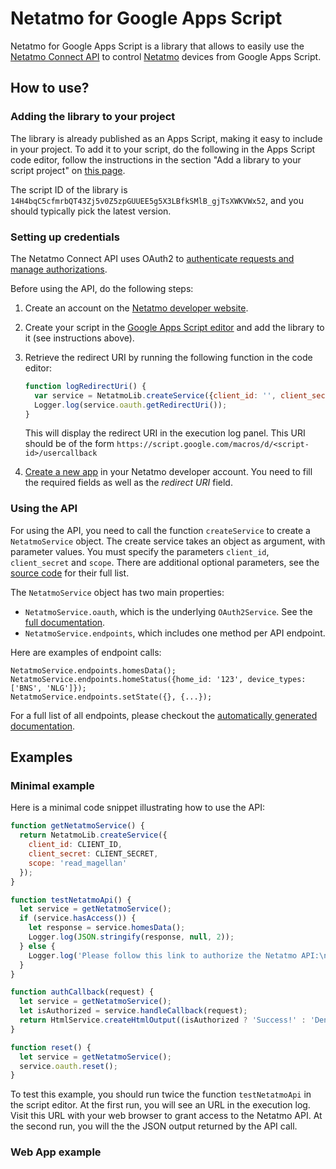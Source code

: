 # Netatmo for Google Apps Script

Netatmo for Google Apps Script is a library that allows to easily use the
[Netatmo Connect API](https://dev.netatmo.com/apidocumentation) to control
[Netatmo](https://www.netatmo.com/) devices from Google Apps Script.

## How to use?

### Adding the library to your project

The library is already published as an Apps Script, making it easy to
include in your project. To add it to your script, do the following in the
Apps Script code editor, follow the instructions in the section "Add a
library to your script project" on
[this page](https://developers.google.com/apps-script/guides/libraries).

The script ID of the library is `14H4bqC5cfmrbQT43Zj5v0Z5zpGUUEE5g5X3LBfkSMlB_gjTsXWKVWx52`, and you should
typically pick the latest version.

### Setting up credentials

The Netatmo Connect API uses OAuth2 to [authenticate requests and manage
authorizations](https://dev.netatmo.com/apidocumentation/oauth).

Before using the API, do the following steps:

1. Create an account on the [Netatmo developer
   website](https://dev.netatmo.com/).

2. Create your script in the [Google Apps Script
   editor](https://script.google.com/) and add the library to it (see
   instructions above).
   
3. Retrieve the redirect URI by running the following function in the code
   editor:
   ```js
   function logRedirectUri() {
     var service = NetatmoLib.createService({client_id: '', client_secret: '', scope: ''});
     Logger.log(service.oauth.getRedirectUri());
   }
   ```
   This will display the redirect URI in the execution log panel. This URI
   should be of the form
   `https://script.google.com/macros/d/<script-id>/usercallback`

4. [Create a new app](https://dev.netatmo.com/apps/) in your Netatmo
   developer account.  You need to fill the required fields as well
   as the _redirect URI_ field.
   
### Using the API

For using the API, you need to call the function `createService` to create a
`NetatmoService` object. The create service takes an object as argument, with
parameter values. You must specify the parameters `client_id`, `client_secret` and
`scope`. There are additional optional parameters, see the
[source code](https://github.com/vtst/google-apps-script-netatmo/blob/main/lib/NetatmoService.js#L10) for their full list.

The `NetatmoService` object has two main properties:
- `NetatmoService.oauth`, which is the underlying `OAuth2Service`.
   See the [full documentation](https://github.com/googleworkspace/apps-script-oauth2).
- `NetatmoService.endpoints`, which includes one method per API endpoint.

Here are examples of endpoint calls:
```
NetatmoService.endpoints.homesData();
NetatmoService.endpoints.homeStatus({home_id: '123', device_types: ['BNS', 'NLG']});
NetatmoService.endpoints.setState({}, {...});
```

For a full list of all endpoints, please checkout the
[automatically generated documentation](https://script.google.com/macros/s/AKfycbykaCFNvi6WKjJ-N3Yan-ES-1WPehcOH3dkxZgttGrzt6uAWuXdpPP5FUDZvbi-Ezu2sQ/exec).

## Examples

### Minimal example

Here is a minimal code snippet illustrating how to use the API:

```js
function getNetatmoService() {
  return NetatmoLib.createService({
    client_id: CLIENT_ID,
    client_secret: CLIENT_SECRET,
    scope: 'read_magellan'
  });
}

function testNetatmoApi() {
  let service = getNetatmoService();
  if (service.hasAccess()) {
    let response = service.homesData();
    Logger.log(JSON.stringify(response, null, 2));
  } else {
    Logger.log('Please follow this link to authorize the Netatmo API:\n' + service.getAuthorizationUrl());
  }
}

function authCallback(request) {
  let service = getNetatmoService();
  let isAuthorized = service.handleCallback(request);
  return HtmlService.createHtmlOutput((isAuthorized ? 'Success!' : 'Denied.') + ' You can close this tab.');
}

function reset() {
  let service = getNetatmoService();
  service.oauth.reset();
}
```

To test this example, you should run twice the function `testNetatmoApi`
in the script editor. At the first run, you will see an URL in the execution
log. Visit this URL with your web browser to grant access to the Netatmo
API. At the second run, you will the the JSON output returned by the API
call.

### Web App example





